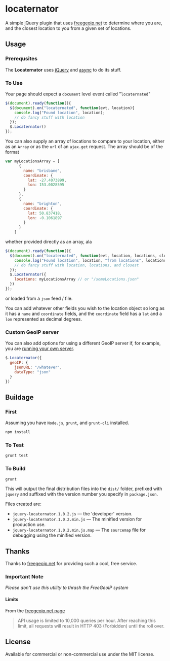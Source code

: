 locaternator
============

A simple jQuery plugin that uses [freegeoip.net](http://freegeoip.net) to determine where you are, and the closest location to you from a given set of locations.

## Usage

### Prerequsites

The **Locaternator** uses [jQuery](https://jquery.com) and [async](https://github.com/caolan/async) to do its stuff.

### To Use

Your page should expect a `document` level event called "`locaternated`"

```javascript
$(document).ready(function(){
  $(document).on("locaternated", function(evt, location){
    console.log("Found location", location);
    // do fancy stuff with location
  });
  $.Locaternator()
});
```

You can also supply an array of locations to compare to your location, either as an `Array` or as the
`url` of an `ajax.get` request.  The array should be of the format

```javascript
var myLocationsArray = [
      {
        name: "brisbane",
        coordinate: {
          lat: -27.4073899,
          lon: 153.0028595
        }
      },
      {
        name: "brighton",
        coordinate: {
          lat: 50.837418,
          lon: -0.1061897
        }
      }
    ]
```

whether provided directly as an array, ala

```javascript
$(document).ready(function(){
  $(document).on("locaternated", function(evt, location, locations, closest){
    console.log("Found location", location, "from locations", locations, "closest is", closest);
    // do fancy stuff with location, locations, and closest
  });
  $.Locaternator({
    locations: myLocationsArray // or "/someLocations.json"
  })
});
```
or loaded from a `json` feed / file.

You can add whatever other fields you wish to the location object so long as it has a `name` and `coordinate` fields,
and the `coordinate` field has a `lat` and a `lon` represented as decimal degrees.

### Custom GeoIP server

You can also add options for using a different GeoIP server if, for example, you are
[running your own server](https://github.com/fiorix/freegeoip).

```javascript
$.Locaternator({
  geoIP: {
    jsonURL: "/whatever",
    dataType: "json"
  }
})
```

## Buildage

### First

Assuming you have `Node.js`, `grunt`, and `grunt-cli` installed.

```bash
npm install
```

### To Test

```bash
grunt test
```

### To Build

```bash
grunt
```

This will output the final distribution files into the `dist/` folder, prefixed with `jquery` and suffixed with the version number you specify in `package.json`.

Files created are:

* `jquery-locaternator.1.0.2.js` — the 'developer' version.
* `jquery-locaternator.1.0.2.min.js` — The minified version for production use.
* `jquery-locaternator.1.0.2.min.js.map` — The `sourcemap` file for debugging using the minified version.

## Thanks

Thanks to [freegeoip.net](http://freegeoip.net) for providing such a cool, free service.

### Important Note

*Please don't use this utility to thrash the FreeGeoIP system*

#### Limits

From the [freegeoip.net page](http://freegeoip.net)

> API usage is limited to 10,000 queries per hour.
> After reaching this limit, all requests will result
> in HTTP 403 (Forbidden) until the roll over.

## License

Available for commercial or non-commercial use under the MIT license.

